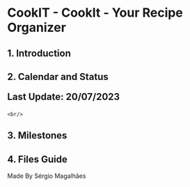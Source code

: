 <h1> CookIT - CookIt - Your Recipe Organizer </h1>
<div>
  <h2>1. Introduction</h2>
  <p></p>
  <h2>2. Calendar and Status <span><p> Last Update: 20/07/2023 <p></span></h2>
  
    <br/>
  <p></p>
  <h2>3. Milestones</h2>
  <p></p>
  <h2>4. Files Guide</h2>
  <p></p>
</div>
<p text-align="center">Made By Sérgio Magalhães</p>
